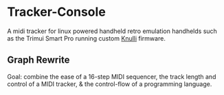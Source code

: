 # Tracker-Console

A midi tracker for linux powered handheld retro emulation handhelds such as the Trimui Smart Pro running custom [Knulli](https://knulli.org/) firmware.

## Graph Rewrite

Goal: combine the ease of a 16-step MIDI sequencer, the track length and control of a MIDI tracker, & the control-flow of a programming language.

